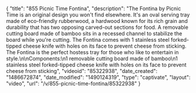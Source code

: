 {
    "title": "855 Picnic Time Fontina",
    "description": "The Fontina by Picnic Time is an original design you won't find elsewhere. It's an oval serving tray made of eco-friendly rubberwood, a hardwood known for its rich grain and durability that has two opposing carved-out sections for food. A removable cutting board made of bamboo sits in a recessed channel to stabilize the board while you're cutting. The Fontina comes with 1 stainless steel forked-tipped cheese knife with holes on its face to prevent cheese from sticking. The Fontina is the perfect hostess tray for those who like to entertain in style.\n\nComponents:\n1 removable cutting board made of bamboo\n1 stainless steel forked-tipped cheese knife with holes on its face to prevent cheese from sticking",
    "videoid": "85322938",
    "date_created": "1486672874",
    "date_modified": "1490124319",
    "type": "captivate",
    "layout": "video",
    "url": "\/v\/855-picnic-time-fontina\/85322938"
}